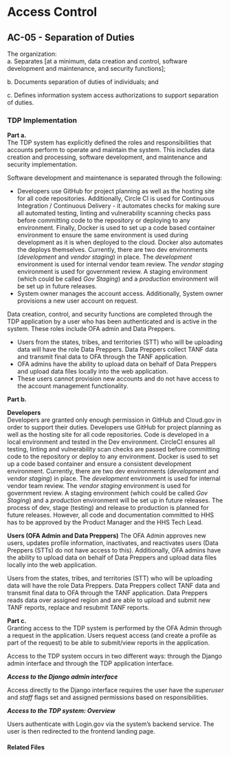 # Access Control
## AC-05 - Separation of Duties

The organization:  
a. Separates [at a minimum, data creation and control, software development and maintenance, and security functions];

b. Documents separation of duties of individuals; and 

c. Defines information system access authorizations to support separation of duties.

### TDP Implementation

**Part a.**  
The TDP system has explicitly defined the roles and responsibilities that accounts perform to operate and maintain the system. This includes data creation and processing, software development, and maintenance and security implementation.

Software development and maintenance is separated through the following:
* Developers use GitHub for project planning as well as the hosting site for all code repositories.  Additionally, Circle CI is used for Continuous Integration / Continuous Delivery - it automates checks for making sure all automated testing, linting and vulnerability scanning checks pass before committing code to the repository or deploying to any environment.  Finally, Docker is used to set up a code based container environment to ensure the same environment is used during development as it is when deployed to the cloud.  Docker also automates the deploys themselves.  Currently, there are two dev environments (*development* and *vendor staging*) in place. The *development* environment is used for internal vendor team review. The *vendor staging* environment is used for government review.  A staging environment (which could be called *Gov Staging*) and a *production* environment will be set up in future releases.
* System owner manages the account access. Additionally, System owner provisions a new user account on request.

Data creation, control, and security functions are completed through the TDP application by a user who has been authenticated and is active in the system. These roles include OFA admin and Data Preppers. 
* Users from the states, tribes, and territories (STT) who will be uploading data will have the role Data Preppers.  Data Preppers collect TANF data and transmit final data to OFA through the TANF application.
* OFA admins have the ability to upload data on behalf of Data Preppers and upload data files locally into the web application. 
* These users cannot provision new accounts and do not have access to the account management functionality.

**Part b.**  

**Developers**  
Developers are granted only enough permission in GitHub and Cloud.gov in order to support their duties.  Developers use GitHub for project planning as well as the hosting site for all code repositories.  Code is developed in a local environment and tested in the Dev environment.  CircleCI ensures all testing, linting and vulnerability scan checks are passed before committing code to the repository or deploy to any environment.  Docker is used to set up a code based container and ensure a consistent development environment.  Currently, there are two dev environments (*development* and *vendor staging*) in place. The *development* environment is used for internal vendor team review. The *vendor staging* environment is used for government review.  A staging environment (which could be called *Gov Staging*) and a *production* environment will be set up in future releases.  The process of dev, stage (testing) and release to production is planned for future releases.  However, all code and documentation committed to HHS has to be approved by the Product Manager and the HHS Tech Lead.  

**Users (OFA Admin and Data Preppers)**
The OFA Admin approves new users, updates profile information, inactivates, and reactivates users (Data Preppers (STTs) do not have access to this).  Additionally, OFA admins have the ability to upload data on behalf of Data Preppers and upload data files locally into the web application. 

Users from the states, tribes, and territories (STT) who will be uploading data will have the role Data Preppers.  Data Preppers collect TANF data and transmit final data to OFA through the TANF application.  Data Preppers reads data over assigned region and are able to upload and submit new TANF reports, replace and resubmit TANF reports. 

**Part c.**   
Granting access to the TDP system is performed by the OFA Admin through a request in the application.  Users request access (and create a profile as part of the request) to be able to submit/view reports in the application.

Access to the TDP system occurs in two different ways: through the Django admin interface and through the TDP application interface.  

***Access to the Django admin interface***  

Access directly to the Django interface requires the user have the *superuser* and *staff* flags set and assigned permissions based on responsibilities.  

***Access to the TDP system: Overview***  

Users authenticate with Login.gov via the system’s backend service. The user is then redirected to the frontend landing page.


#### Related Files
